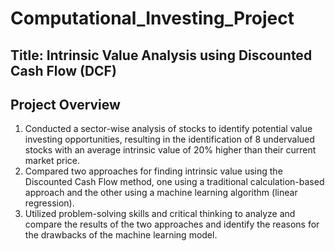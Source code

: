 # Computational_Investing_Project

## Title: Intrinsic Value Analysis using Discounted Cash Flow (DCF)

## Project Overview
1. Conducted a sector-wise analysis of stocks to identify potential value investing opportunities, resulting in the
identification of 8 undervalued stocks with an average intrinsic value of 20% higher than their current market price.
2. Compared two approaches for finding intrinsic value using the Discounted Cash Flow method, one using a
traditional calculation-based approach and the other using a machine learning algorithm (linear regression).
3. Utilized problem-solving skills and critical thinking to analyze and compare the results of the two approaches and
identify the reasons for the drawbacks of the machine learning model.
